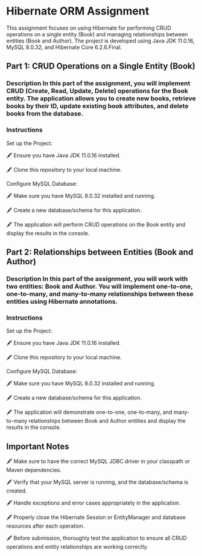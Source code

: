 # Hibernate ORM Assignment

This assignment focuses on using Hibernate for performing CRUD operations on a single entity (Book) and managing relationships between entities (Book and Author). The project is developed using Java JDK 11.0.16, MySQL 8.0.32, and Hibernate Core 6.2.6.Final.

## Part 1: CRUD Operations on a Single Entity (Book)

### Description In this part of the assignment, you will implement CRUD (Create, Read, Update, Delete) operations for the Book entity. The application allows you to create new books, retrieve books by their ID, update existing book attributes, and delete books from the database.

### Instructions

Set up the Project:

🖋 Ensure you have Java JDK 11.0.16 installed.

🖋 Clone this repository to your local machine.

Configure MySQL Database:

🖋 Make sure you have MySQL 8.0.32 installed and running.

🖋 Create a new database/schema for this application.

🖋 The application will perform CRUD operations on the Book entity and display the results in the console.

## Part 2: Relationships between Entities (Book and Author)

### Description In this part of the assignment, you will work with two entities: Book and Author. You will implement one-to-one, one-to-many, and many-to-many relationships between these entities using Hibernate annotations.

### Instructions

Set up the Project:

🖋 Ensure you have Java JDK 11.0.16 installed.

🖋 Clone this repository to your local machine.

Configure MySQL Database:

🖋 Make sure you have MySQL 8.0.32 installed and running.

🖋 Create a new database/schema for this application.

🖋 The application will demonstrate one-to-one, one-to-many, and many-to-many relationships between Book and Author entities and display the results in the console.

## Important Notes

🖋 Make sure to have the correct MySQL JDBC driver in your classpath or Maven dependencies.

🖋 Verify that your MySQL server is running, and the database/schema is created.

🖋 Handle exceptions and error cases appropriately in the application.

🖋 Properly close the Hibernate Session or EntityManager and database resources after each operation.

🖋 Before submission, thoroughly test the application to ensure all CRUD operations and entity relationships are working correctly.
